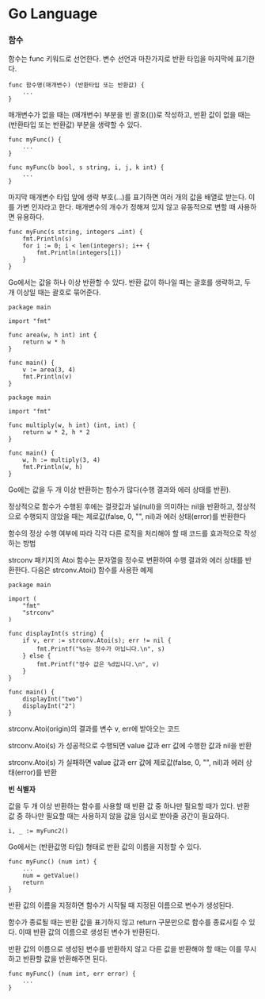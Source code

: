 # Go Language

### 함수

함수는 func 키워드로 선언한다. 변수 선언과 마찬가지로 반환 타입을 마지막에 표기한다.

```
func 함수명(매개변수) (반환타입 또는 반환값) {
    ...
}
```

매개변수가 없을 때는 (매개변수) 부분을 빈 괄호(())로 작성하고, 반환 값이 없을 때는 (반환타입 또는 반환값) 부분을 생략할 수 있다.

```
func myFunc() {
    ...
}
```

```
func myFunc(b bool, s string, i, j, k int) {
    ...
}
```

마지막 매개변수 타입 앞에 생략 부호(…)를 표기하면 여러 개의 값을 배열로 받는다. 이를 가변 인자라고 한다. 매개변수의 개수가 정해져 있지 않고 유동적으로 변할 때 사용하면 유용하다.

```
func myFunc(s string, integers …int) {
    fmt.Println(s)
    for i := 0; i < len(integers); i++ {
        fmt.Println(integers[i])
    }
}
```

Go에서는 값을 하나 이상 반환할 수 있다. 반환 값이 하나일 때는 괄호를 생략하고, 두 개 이상일 때는 괄호로 묶어준다.

```
package main
  
import "fmt"
  
func area(w, h int) int {
    return w * h
}
  
func main() {
    v := area(3, 4)
    fmt.Println(v)
}
```

```
package main
  
import "fmt"
  
func multiply(w, h int) (int, int) {
    return w * 2, h * 2
}
  
func main() {
    w, h := multiply(3, 4)
    fmt.Println(w, h)
}
```



Go에는 값을 두 개 이상 반환하는 함수가 많다(수행 결과와 에러 상태를 반환).



정상적으로 함수가 수행된 후에는 결괏값과 널(null)을 의미하는 nil을 반환하고, 정상적으로 수행되지 않았을 때는 제로값(false, 0, "", nil)과 에러 상태(error)를 반환한다 



함수의 정상 수행 여부에 따라 각각 다른 로직을 처리해야 할 때 코드를 효과적으로 작성하는 방법

strconv 패키지의 Atoi 함수는 문자열을 정수로 변환하여 수행 결과와 에러 상태를 반환한다. 다음은 strconv.Atoi() 함수를 사용한 예제

```
package main
  
import (
    "fmt"
    "strconv"
)
  
func displayInt(s string) {
    if v, err := strconv.Atoi(s); err != nil {
        fmt.Printf("%s는 정수가 아닙니다.\n", s)
    } else {
        fmt.Printf("정수 값은 %d입니다.\n", v)
    }
}
  
func main() {
    displayInt("two")
    displayInt("2")
}
```

strconv.Atoi(origin)의 결과를 변수 v, err에 받아오는 코드

strconv.Atoi(s) 가 성공적으로 수행되면 value 값과 err 값에 수행한 값과 nil을 반환

strconv.Atoi(s) 가 실패하면 value 값과 err 값에 제로값(false, 0, "", nil)과 에러 상태(error)를 반환



**빈 식별자**

값을 두 개 이상 반환하는 함수를 사용할 때 반환 값 중 하나만 필요할 때가 있다. 반환 값 중 하나만 필요할 때는 사용하지 않을 값을 임시로 받아줄 공간이 필요하다.

```
i, _ := myFunc2()
```



Go에서는 (반환값명 타입) 형태로 반환 값의 이름을 지정할 수 있다.

```
func myFunc() (num int) {
    ...
    num = getValue()
    return
}
```

반환 값의 이름을 지정하면 함수가 시작될 때 지정된 이름으로 변수가 생성된다.



함수가 종료될 때는 반환 값을 표기하지 않고 return 구문만으로 함수를 종료시킬 수 있다. 이때 반환 값의 이름으로 생성된 변수가 반환된다.

반환 값의 이름으로 생성된 변수를 반환하지 않고 다른 값을 반환해야 할 때는 이를 무시하고 반환할 값을 반환해주면 된다.



```
func myFunc() (num int, err error) {
    ...
}
```



